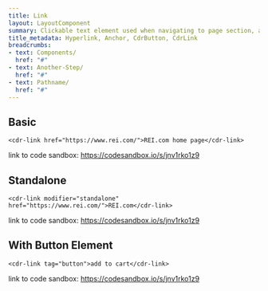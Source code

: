 ```yaml
---
title: Link
layout: LayoutComponent
summary: Clickable text element used when navigating to page section, another page or opening an overlay window such as modal dialog or popover. 
title_metadata: Hyperlink, Anchor, CdrButton, CdrLink
breadcrumbs:
- text: Components/
  href: "#"
- text: Another-Step/
  href: "#"
- text: Pathname/
  href: "#"
---
```


## Basic

```
<cdr-link href="https://www.rei.com/">REI.com home page</cdr-link>

```
link to code sandbox: https://codesandbox.io/s/jnv1rko1z9
## Standalone

```
<cdr-link modifier="standalone" href="https://www.rei.com/">REI.com</cdr-link>
```
link to code sandbox: https://codesandbox.io/s/jnv1rko1z9

## With Button Element

```
<cdr-link tag="button">add to cart</cdr-link>
```
link to code sandbox: https://codesandbox.io/s/jnv1rko1z9
